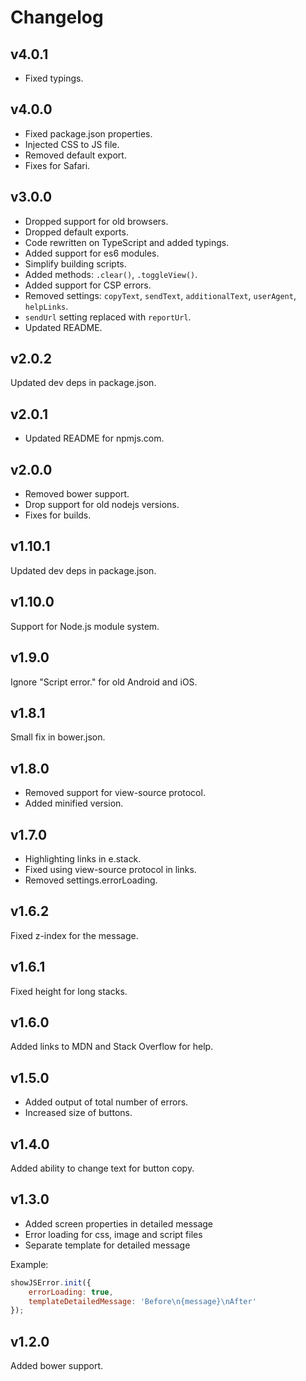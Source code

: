 # Changelog

## v4.0.1
- Fixed typings.

## v4.0.0
- Fixed package.json properties.
- Injected CSS to JS file.
- Removed default export.
- Fixes for Safari.

## v3.0.0
- Dropped support for old browsers.
- Dropped default exports.
- Code rewritten on TypeScript and added typings.
- Added support for es6 modules.
- Simplify building scripts.
- Added methods: `.clear()`, `.toggleView()`.
- Added support for CSP errors.
- Removed settings: `copyText`, `sendText`, `additionalText`, `userAgent`, `helpLinks`.
- `sendUrl` setting replaced with `reportUrl`.
- Updated README.

## v2.0.2
Updated dev deps in package.json.

## v2.0.1
- Updated README for npmjs.com.

## v2.0.0
- Removed bower support.
- Drop support for old nodejs versions.
- Fixes for builds.

## v1.10.1
Updated dev deps in package.json.

## v1.10.0
Support for Node.js module system.

## v1.9.0
Ignore "Script error." for old Android and iOS.

## v1.8.1
Small fix in bower.json.

## v1.8.0
- Removed support for view-source protocol.
- Added minified version.

## v1.7.0
- Highlighting links in e.stack.
- Fixed using view-source protocol in links.
- Removed settings.errorLoading.

## v1.6.2
Fixed z-index for the message.

## v1.6.1
Fixed height for long stacks.

## v1.6.0
Added links to MDN and Stack Overflow for help.

## v1.5.0
- Added output of total number of errors.
- Increased size of buttons.

## v1.4.0
Added ability to change text for button copy.

## v1.3.0
- Added screen properties in detailed message
- Error loading for css, image and script files
- Separate template for detailed message

Example:
```js
showJSError.init({
    errorLoading: true,
    templateDetailedMessage: 'Before\n{message}\nAfter'
});
```

## v1.2.0
Added bower support.
